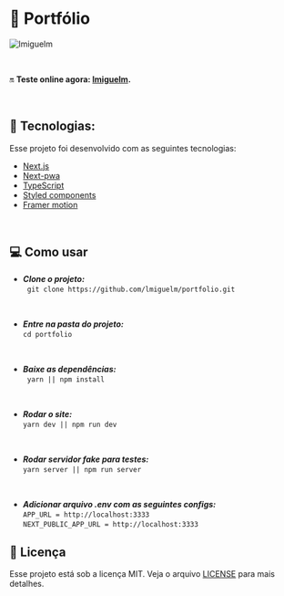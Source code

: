 # 🏅 Portfólio

![lmiguelm](.github/thumb.gif)

<br>

🔛 **Teste online agora: [lmiguelm](https://lmiguelm.vercel.app).**

<br>

## 🚀 Tecnologias:

Esse projeto foi desenvolvido com as seguintes tecnologias:

- [Next.js](https://reactjs.org)
- [Next-pwa](https://www.npmjs.com/package/next-pwa)
- [TypeScript](https://www.typescriptlang.org/)
- [Styled components](https://styled-components.com/)
- [Framer motion](https://www.framer.com/motion/)

<br>

## 💻 Como usar

- **_Clone o projeto:_**<br>
  ` git clone https://github.com/lmiguelm/portfolio.git`

<br>

- **_Entre na pasta do projeto:_**<br>
  `cd portfolio`

<br>

- **_Baixe as dependências:_**<br>
  ` yarn || npm install`

<br>

- **_Rodar o site:_**<br>
  `yarn dev || npm run dev`

<br>

- **_Rodar servidor fake para testes:_**<br>
  `yarn server || npm run server`

<br>

- **_Adicionar arquivo .env com as seguintes configs:_** <br>
  `APP_URL = http://localhost:3333`
  <br>
  `NEXT_PUBLIC_APP_URL = http://localhost:3333`

## 📝 Licença

Esse projeto está sob a licença MIT. Veja o arquivo [LICENSE](https://github.com/lmiguelm/portfolio/blob/master/LICENSE.md) para mais detalhes.
